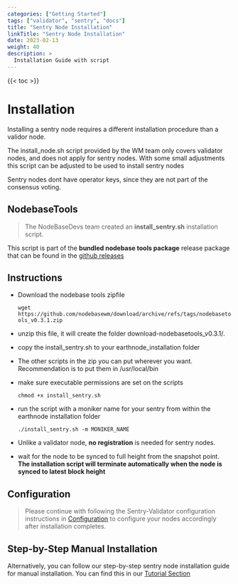 ```yaml
---
categories: ["Getting Started"]
tags: ["validator", "sentry", "docs"]
title: "Sentry Node Installation"
linkTitle: "Sentry Node Installation"
date: 2023-02-13
weight: 40
description: >
  Installation Guide with script
---
```


{{< toc >}}

# Installation
Installing a sentry node requires a different installation procedure than 
a validor node.

The install_node.sh script provided by the WM team only covers validator nodes, and does not apply for sentry nodes. With some small adjustments
this script can be adjusted to be used to install sentry nodes

Sentry nodes dont have operator keys, since they are not part of the consensus voting.

## NodebaseTools
>The NodeBaseDevs team created an **install_sentry.sh** installation script.

This script is part of the **bundled nodebase tools package** release package that can be found in the [github releases](https://github.com/nodebasewm/download/releases/)

## Instructions
- Download the nodebase tools zipfile

  `wget https://github.com/nodebasewm/download/archive/refs/tags/nodebasetools_v0.3.1.zip`

- unzip this file, it will create the folder download-nodebasetools_v0.3.1/.
- copy the install_sentry.sh to your earthnode_installation folder
- The other scripts in the zip you can put wherever you want. Recommendation is to put them in /usr/local/bin
- make sure executable permissions are set on the scripts

    `chmod +x install_sentry.sh`
- run the script with a moniker name for your sentry from within the earthnode installation folder
  
  `./install_sentry.sh -m MONIKER_NAME` 

- Unlike a validator node, **no registration** is needed for sentry nodes.

- wait for the node to be synced to full height from the snapshot point.  **The installation script will terminate automatically when the node is synced to latest block height**

## Configuration
 
>Please continue with following the Sentry-Validator configuration instructions in [Configuration](/docs/configuration/config)  to configure your nodes accordingly after installation completes.

## Step-by-Step Manual Installation

Alternatively, you can follow our step-by-step sentry node installation guide for manual installation.
You can find this in our [Tutorial Section](/docs/tutorials/sentrynodemanual/)
